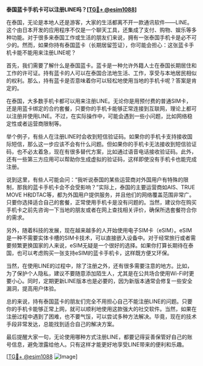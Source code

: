 **泰国蓝卡手机卡可以注册LINE吗？[[TG💪+ @esim1088](https://t.me/s/esim1088)]**

在泰国，无论是本地人还是游客，大家的生活都离不开一款通讯软件——LINE。这个由日本开发的应用程序不仅是一个聊天工具，还集成了支付、购物、娱乐等多种功能。对于很多来泰国工作或生活的朋友们来说，拥有一张泰国手机卡是必不可少的。然而，如果你持有泰国蓝卡（长期居留签证），你可能会担心：这张蓝卡手机卡能不能用来注册LINE呢？

首先，我们需要了解什么是泰国蓝卡。蓝卡是一种允许外籍人士在泰国长期居住和工作的许可证。持有蓝卡的人可以在泰国合法地生活、工作，享受与本地居民相似的权利。那么，持有蓝卡是否意味着你可以轻松地使用当地的手机卡呢？答案是肯定的。

在泰国，大多数手机卡都可以用来注册LINE。无论你是用预付费的普通SIM卡，还是用蓝卡绑定的合约套餐，只要你的手机卡能够正常连接到互联网，理论上都可以注册并使用LINE。不过，在实际操作中，可能会遇到一些小问题，比如网络稳定性或者运营商限制等。

举个例子，有些人在注册LINE时会收到短信验证码。如果你的手机卡支持接收国际短信，那么这一步应该不会有什么问题。但如果你的手机卡无法接收到短信验证码，也不必太着急，现在有很多替代方案，比如通过语音电话接收验证码。此外，还有一些第三方应用可以帮助你生成虚拟的验证码，这样即使没有手机卡也能完成注册。

说到这里，有些人可能会问：“我听说泰国的某些运营商对外国用户有特殊的限制，那我的蓝卡手机卡会不会受影响？”实际上，泰国的主要运营商如AIS、TRUE MOVE H和DTAC等，都为外国用户提供服务，并且他们的网络覆盖范围非常广。只要你选择适合自己的套餐，正常使用手机卡是没有问题的。当然，建议你在购买手机卡之前先咨询一下当地的朋友或者在网上查找相关评价，确保所选套餐符合你的需求。

另外，随着科技的发展，现在越来越多的人开始使用电子SIM卡（eSIM）。eSIM是一种不需要实体卡槽的SIM卡技术，可以直接嵌入设备中。对于经常旅行或者需要频繁更换国家的人来说，eSIM无疑是一个很好的选择。如果你打算长期待在泰国，也可以考虑购买一张支持eSIM的蓝卡手机卡，这样既方便又环保。

当然，在使用LINE的过程中，除了注册之外，还有很多需要注意的地方。比如，为了保护个人隐私，建议不要随意添加陌生人，尤其是在公共场合使用Wi-Fi时更要小心。同时，定期更新LINE版本也是必要的，因为新版本通常会修复一些安全漏洞，提高用户体验。

总的来说，持有泰国蓝卡的朋友们完全不用担心自己不能注册LINE的问题。只要你的手机卡能够正常上网，就可以顺利地使用这款强大的社交软件。当然，如果在注册过程中遇到了困难，也不要气馁，可以尝试多种方法解决。毕竟，现在的技术手段非常发达，总能找到适合自己的解决方案。

最后提醒大家一句，无论使用哪种方式注册LINE，都要记得妥善保管好自己的账号信息，避免泄露给他人。只有这样才能更好地享受LINE带来的便利和乐趣。

[[TG💪+ @esim1088](https://t.me/s/esim1088) ![Image](https://i.postimg.cc/4NQfJmqS/Snipaste-2025-05-13-00-14-12.png)]